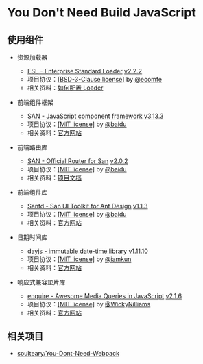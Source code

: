 # You Don't Need Build JavaScript

## 使用组件

- 资源加载器
  - [ESL - Enterprise Standard Loader](https://github.com/ecomfe/esl) [v2.2.2](https://github.com/ecomfe/esl/releases/tag/2.2.2)
  - 项目协议：[[BSD-3-Clause license]](https://github.com/ecomfe/esl/blob/master/LICENSE) by [@ecomfe](https://github.com/ecomfe)
  - 相关资料：[如何配置 Loader](https://github.com/ecomfe/esl/blob/master/doc/config.md)

- 前端组件框架
  - [SAN - JavaScript component framework](https://github.com/baidu/san) [v3.13.3](https://github.com/baidu/san/releases/tag/3.13.3)
  - 项目协议：[[MIT license]](https://github.com/baidu/san/blob/master/LICENSE) by [@baidu](https://github.com/baidu)
  - 相关资料：[官方网站](https://baidu.github.io/san/)

- 前端路由库
  - [SAN - Official Router for San](https://github.com/baidu/san-router) [v2.0.2](https://github.com/baidu/san-router/releases/tag/2.0.2)
  - 项目协议：[[MIT license]](https://github.com/baidu/san-router/blob/master/LICENSE) by [@baidu](https://github.com/baidu)
  - 相关资料：[项目文档](https://baidu.github.io/san-router/docs/quick-start)

- 前端组件库
  - [Santd - San UI Toolkit for Ant Design](https://github.com/ecomfe/santd) [v1.1.3](https://www.npmjs.com/package/santd/v/1.1.3?activeTab=code)
  - 项目协议：[[MIT license]](https://github.com/ecomfe/santd/blob/master/LICENSE) by [@baidu](https://github.com/baidu)
  - 相关资料：[官方网站](https://ecomfe.github.io/santd/)

- 日期时间库
  - [dayjs - immutable date-time library](https://github.com/iamkun/dayjs) [v1.11.10](https://github.com/iamkun/dayjs/releases/tag/v1.11.10)
  - 项目协议：[[MIT license]](https://github.com/iamkun/dayjs/blob/dev/LICENSE) by [@iamkun](https://github.com/iamkun)
  - 相关资料：[官方网站](https://day.js.org/)

- 响应式兼容垫片库
  - [enquire - Awesome Media Queries in JavaScript](https://github.com/WickyNilliams/enquire.js) [v2.1.6](https://github.com/WickyNilliams/enquire.js/releases/tag/v2.1.6)
  - 项目协议：[[MIT license]](https://github.com/WickyNilliams/enquire.js/blob/master/LICENSE) by [@WickyNilliams](https://github.com/WickyNilliams)
  - 相关资料：[官方网站](https://github.com/WickyNilliams/enquire.js/tree/gh-pages)


## 相关项目

- [soulteary/You-Dont-Need-Webpack](https://github.com/soulteary/You-Dont-Need-Webpack)
